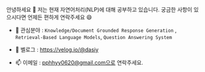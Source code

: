 안녕하세요 👋 
저는 현재 자연어처리(NLP)에 대해 공부하고 있습니다. 궁금한 사항이 있으시다면 언제든 편하게 연락주세요 😄

- 🌱 관심분야 : `Knowledge/Document Grounded Response Generation` , `Retrieval-Based Language Models`,  `Question Answering System`

- 💬 벨로그 : https://velog.io/@dasiy

- 📫 이메일 : pphhyy0620@gmail.com으로 연락주세요.
<!--
**pphhyy0620/pphhyy0620** is a ✨ _special_ ✨ repository because its `README.md` (this file) appears on your GitHub profile.
\
Here are some ideas to get you started:

- 🔭 I’m currently working on ...
- 🌱 I’m currently learning ...
- 👯 I’m looking to collaborate on ...
- 🤔 I’m looking for help with ...
- 💬 Ask me about ...
- 📫 How to reach me: ...
- 😄 Pronouns: ...
- ⚡ Fun fact: ...
-->
